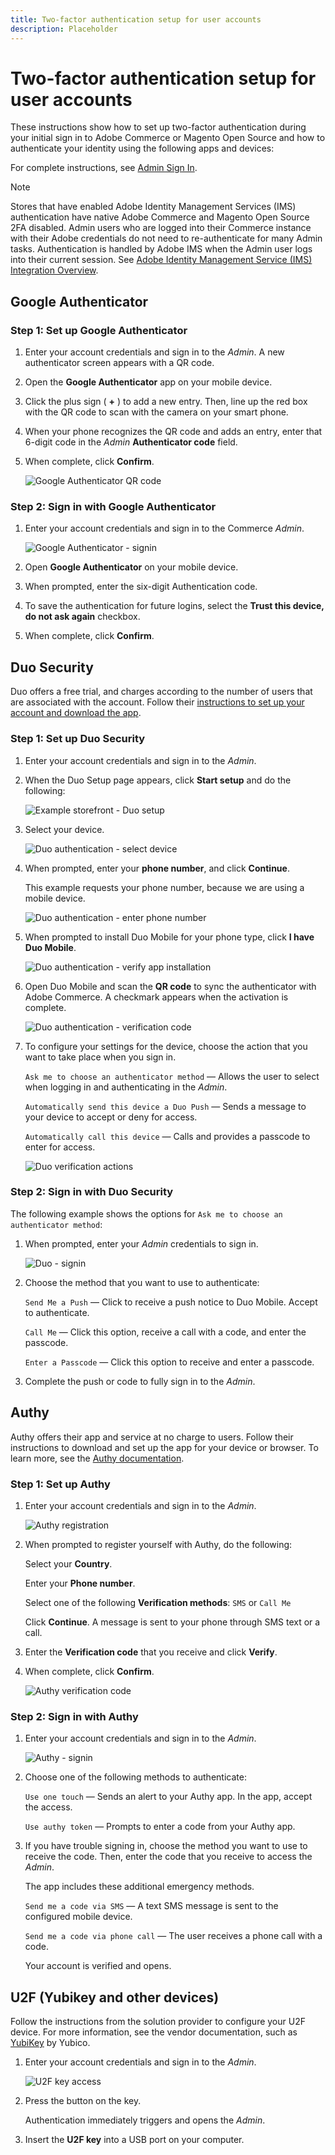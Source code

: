 ```yaml
---
title: Two-factor authentication setup for user accounts
description: Placeholder
---
```

# Two-factor authentication setup for user accounts

These instructions show how to set up two-factor authentication during your initial sign in to Adobe Commerce or Magento Open Source and how to authenticate your identity using the following apps and devices:

For complete instructions, see [Admin Sign In](../getting-started/admin-signin.md).

>[!NOTE]
>
>Stores that have enabled Adobe Identity Management Services (IMS) authentication have native Adobe Commerce and Magento Open Source 2FA disabled. Admin users who are logged into their Commerce instance with their Adobe credentials do not need to re-authenticate for many Admin tasks. Authentication is handled by Adobe IMS when the Admin user logs into their current session. See [Adobe Identity Management Service (IMS) Integration Overview](https://experienceleague.adobe.com/docs/commerce-admin/start/admin/ims/adobe-ims-integration-overview.html).

## Google Authenticator

### Step 1: Set up Google Authenticator

1. Enter your account credentials and sign in to the _Admin_. A new authenticator screen appears with a QR code.

1. Open the **Google Authenticator** app on your mobile device.

1. Click the plus sign ( **+** ) to add a new entry. Then, line up the red box with the QR code to scan with the camera on your smart phone.

1. When your phone recognizes the QR code and adds an entry, enter that 6-digit code in the _Admin_ **Authenticator code** field.

1. When complete, click **Confirm**.

   ![Google Authenticator QR code](./assets/storefront-2fa-google-qrcode.png)<!-- zoom -->

### Step 2: Sign in with Google Authenticator

1. Enter your account credentials and sign in to the Commerce _Admin_.

   ![Google Authenticator - signin](./assets/storefront-2fa-google-code.png)<!-- zoom -->

1. Open **Google Authenticator** on your mobile device.

1. When prompted, enter the six-digit Authentication code.

1. To save the authentication for future logins, select the **Trust this device, do not ask again** checkbox.

1. When complete, click **Confirm**.

## Duo Security

Duo offers a free trial, and charges according to the number of users that are associated with the account. Follow their [instructions to set up your account and download the app](https://duo.com/product/multi-factor-authentication-mfa/duo-mobile-app).

### Step 1: Set up Duo Security

1. Enter your account credentials and sign in to the _Admin_.

1. When the Duo Setup page appears, click **Start setup** and do the following:

   ![Example storefront - Duo setup](./assets/storefront-2fa-duo-user1.png)<!-- zoom -->

1. Select your device.

   ![Duo authentication - select device ](./assets/storefront-2fa-duo-user2.png)<!-- zoom -->

1. When prompted, enter your **phone number**, and click **Continue**.

   This example requests your phone number, because we are using a mobile device.

   ![Duo authentication - enter phone number](./assets/storefront-2fa-duo-user3.png)<!-- zoom -->

1. When prompted to install Duo Mobile for your phone type, click **I have Duo Mobile**.

   ![Duo authentication - verify app installation](./assets/storefront-2fa-duo-user5.png)<!-- zoom -->

1. Open Duo Mobile and scan the **QR code** to sync the authenticator with Adobe Commerce. A checkmark appears when the activation is complete.

   ![Duo authentication - verification code](./assets/storefront-2fa-duo-user6.png)<!-- zoom -->

1. To configure your settings for the device, choose the action that you want to take place when you sign in.

   `Ask me to choose an authenticator method` — Allows the user to select when logging in and authenticating in the _Admin_.

   `Automatically send this device a Duo Push` — Sends a message to your device to accept or deny for access.

   `Automatically call this device` — Calls and provides a passcode to enter for access.

   ![Duo verification actions](./assets/storefront-2fa-duo-user7.png)<!-- zoom -->

### Step 2: Sign in with Duo Security

The following example shows the options for `Ask me to choose an authenticator method`:

1. When prompted, enter your _Admin_ credentials to sign in.

   ![Duo - signin](./assets/storefront-2fa-duo-auth.png)<!-- zoom -->

1. Choose the method that you want to use to authenticate:

   `Send Me a Push` — Click to receive a push notice to Duo Mobile. Accept to authenticate.

   `Call Me` — Click this option, receive a call with a code, and enter the passcode.

   `Enter a Passcode` — Click this option to receive and enter a passcode.

1. Complete the push or code to fully sign in to the _Admin_.

## Authy

Authy offers their app and service at no charge to users. Follow their instructions to download and set up the app for your device or browser. To learn more, see the [Authy documentation](https://authy.com/features/setup/).

### Step 1: Set up Authy

1. Enter your account credentials and sign in to the _Admin_.

   ![Authy registration](./assets/storefront-2fa-authy-auth.png)<!-- zoom -->

1. When prompted to register yourself with Authy, do the following:

   Select your **Country**.

   Enter your **Phone number**.

   Select one of the following **Verification methods**: `SMS` or `Call Me`

   Click **Continue**. A message is sent to your phone through SMS text or a call.

1. Enter the **Verification code** that you receive and click **Verify**.

1. When complete, click **Confirm**.

   ![Authy verification code](./assets/storefront-2fa-authy-verify.png)<!-- zoom -->

### Step 2: Sign in with Authy

1. Enter your account credentials and sign in to the _Admin_.

   ![Authy - signin](./assets/storefront-2fa-authy-access.png)<!-- zoom -->

1. Choose one of the following methods to authenticate:

   `Use one touch` — Sends an alert to your Authy app. In the app, accept the access.

   `Use authy token` — Prompts to enter a code from your Authy app.

1. If you have trouble signing in, choose the method you want to use to receive the code. Then, enter the code that you receive to access the _Admin_.

   The app includes these additional emergency methods.

   `Send me a code via SMS` — A text SMS message is sent to the configured mobile device.

   `Send me a code via phone call` — The user receives a phone call with a code.

   Your account is verified and opens.

## U2F (Yubikey and other devices)

Follow the instructions from the solution provider to configure your U2F device. For more information, see the vendor documentation, such as [YubiKey](https://support.yubico.com/support/solutions/articles/15000006417-getting-started-with-your-yubikey) by Yubico.

1. Enter your account credentials and sign in to the _Admin_.

   ![U2F key access](./assets/storefront-2fa-u2f.png)<!-- zoom -->

1. Press the button on the key.

   Authentication immediately triggers and opens the _Admin_.

1. Insert the **U2F key** into a USB port on your computer.
